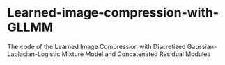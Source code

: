 # Learned-image-compression-with-GLLMM
The code of the Learned Image Compression with Discretized Gaussian-Laplacian-Logistic Mixture Model and Concatenated Residual Modules
